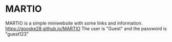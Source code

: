 # MARTIO
MARTIO is a simple miniwebsite with some links and information.
https://gooske28.github.io/MARTIO
The user is "Guest" and the password is "guest123"
